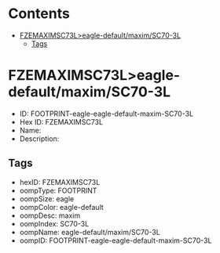 



Contents
========

* [FZEMAXIMSC73L>eagle-default/maxim/SC70-3L](#fzemaximsc73leagle-defaultmaximsc70-3l)
	* [Tags](#tags)

# FZEMAXIMSC73L>eagle-default/maxim/SC70-3L

- ID: FOOTPRINT-eagle-eagle-default-maxim-SC70-3L
- Hex ID: FZEMAXIMSC73L
- Name: 
- Description: 

## Tags

- hexID: FZEMAXIMSC73L
- oompType: FOOTPRINT
- oompSize: eagle
- oompColor: eagle-default
- oompDesc: maxim
- oompIndex: SC70-3L
- oompName: eagle-default/maxim/SC70-3L
- oompID: FOOTPRINT-eagle-eagle-default-maxim-SC70-3L
